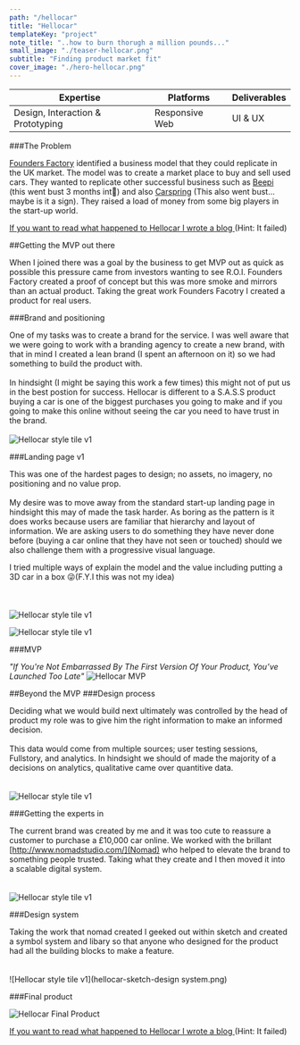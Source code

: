 ```yaml
---
path: "/hellocar"
title: "Hellocar"
templateKey: "project"
note_title: "..how to burn thorugh a million pounds..."
small_image: "./teaser-hellocar.png"
subtitle: "Finding product market fit"
cover_image: "./hero-hellocar.png"
---
```


| Expertise                         | Platforms      | Deliverables |
| --------------------------------- | -------------- | ------------ |
| Design, Interaction & Prototyping | Responsive Web | UI & UX      |

###The Problem

[Founders Factory](https://foundersfactory.com/) identified a business model that they could replicate in the UK market. The model was to create a market place to buy and sell used cars. They wanted to replicate other successful business such as [Beepi](https://techcrunch.com/2016/12/07/used-car-marketplace-beepi-shuts-down-outside-of-ca-merges-with-stealth-fair-com/) (this went bust 3 months int🤨) and also [Carspring](https://techcrunch.com/2017/10/10/rocket-carspring/) (This also went bust…maybe is it a sign). They raised a load of money from some big players in the start-up world.

[If you want to read what happened to Hellocar I wrote a blog ](/why-did-hellocar-fail) (Hint: It failed)

##Getting the MVP out there

When I joined there was a goal by the business to get MVP out as quick as possible this pressure came from investors wanting to see R.O.I. Founders Factory created a proof of concept but this was more smoke and mirrors than an actual product. Taking the great work Founders Facotry I created a product for real users.

###Brand and positioning

One of my tasks was to create a brand for the service. I was well aware that we were going to work with a branding agency to create a new brand, with that in mind I created a lean brand (I spent an afternoon on it) so we had something to build the product with.
<br><br>
In hindsight (I might be saying this work a few times) this might not of put us in the best postion for success. Hellocar is different to a S.A.S.S product buying a car is one of the biggest purchases you going to make and if you going to make this online without seeing the car you need to have trust in the brand.
<br><br>
![Hellocar style tile v1](hellocar-style-tile-v1.png)

###Landing page v1

This was one of the hardest pages to design; no assets, no imagery, no positioning and no value prop.
<br><br>
My desire was to move away from the standard start-up landing page in hindsight this may of made the task harder. As boring as the pattern is it does works because users are familiar that hierarchy and layout of information. We are asking users to do something they have never done before (buying a car online that they have not seen or touched) should we also challenge them with a progressive visual language.

I tried multiple ways of explain the model and the value including putting a 3D car in a box 😜(F.Y.I this was not my idea)
<br><br><br><br>
![Hellocar style tile v1](hellocar-product-landing.png)

![Hellocar style tile v1](hellocar-landing-page.png)

###MVP

_"If You're Not Embarrassed By The First Version Of Your Product, You’ve Launched Too Late"_
![Hellocar MVP](hellocar-mvp.png)

##Beyond the MVP
###Design process

Deciding what we would build next ultimately was controlled by the head of product my role was to give him the right information to make an informed decision.
<br><br>
This data would come from multiple sources; user testing sessions, Fullstory, and analytics. In hindsight we should of made the majority of a decisions on analytics, qualitative came over quantitive data.
<br><br><br>
![Hellocar style tile v1](hellocar-design-process.png)

###Getting the experts in

The current brand was created by me and it was too cute to reassure a customer to purchase a £10,000 car online. We worked with the brillant [http://www.nomadstudio.com/](Nomad) who helped to elevate the brand to something people trusted. Taking what they create and I then moved it into a scalable digital system.
<br><br><br>
![Hellocar style tile v1](hellocar-nomad-style-tile.png)

###Design system

Taking the work that nomad created I geeked out within sketch and created a symbol system and libary so that anyone who designed for the product had all the building blocks to make a feature.
<br><br><br>
![Hellocar style tile v1](hellocar-sketch-design system.png)

###Final product

![Hellocar Final Product](hellocar-final.png)

[If you want to read what happened to Hellocar I wrote a blog ](/why-did-hellocar-fail) (Hint: It failed)
